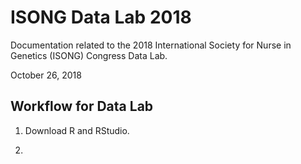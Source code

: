 # ISONG Data Lab 2018
Documentation related to the 2018 International Society for Nurse in Genetics (ISONG) Congress Data Lab.

October 26, 2018

## Workflow for Data Lab

1. Download R and RStudio.

2. 

